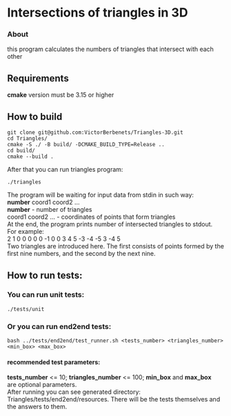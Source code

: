 # Intersections of triangles in 3D
### About
this program calculates the numbers of triangles that intersect with each other
## Requirements
**cmake** version must be 3.15 or higher
## How to build
```
git clone git@github.com:VictorBerbenets/Triangles-3D.git
cd Triangles/
cmake -S ./ -B build/ -DCMAKE_BUILD_TYPE=Release ..
cd build/
cmake --build .
```
After that you can run triangles program:

```
./triangles
```
The program will be waiting for input data from stdin in such way:  
**number** coord1 coord2 ...  
**number** - number of triangles  
coord1 coord2 ... - coordinates of points that form triangles  
At the end, the program prints number of intersected triangles to stdout.  
For example:  
2   1 0 0  0 0 0  -1 0 0  3 4 5  -3 -4 -5  3 -4 5  
Two triangles are introduced here. The first consists of points formed by the first nine numbers, and the second by the next nine.  
## How to run tests:
### You can run unit tests:
```
./tests/unit
```
### Or you can run end2end tests:
```
bash ../tests/end2end/test_runner.sh <tests_number> <triangles_number> <min_box> <max_box>
```
#### recommended test parameters: 
**tests_number** <= 10; **triangles_number** <= 100; **min_box** and **max_box**  
are optional parameters.  
After running you can see generated directory: Triangles/tests/end2end/resources. There will be the tests themselves and the answers to them.
